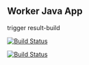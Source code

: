 ## Worker Java App

trigger result-build

  [![Build Status](http://192.168.1.152:8080/buildStatus/icon?job=instavote%2Fworker-build&subject=Build&color=blue)](http://192.168.1.152:8080/job/instavote/job/worker-build/)

  [![Build Status](http://192.168.1.152:8080/buildStatus/icon?job=instavote%2Fworker-test&subject=UnitTest&color=pink)](http://192.168.1.152:8080/job/instavote/job/worker-test/)
